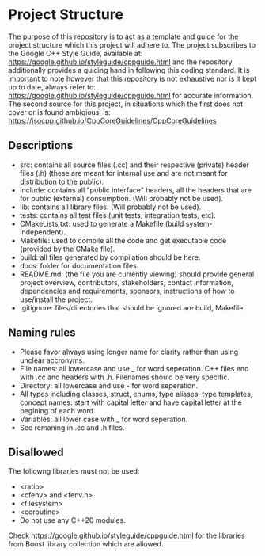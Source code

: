 # Project Structure
The purpose of this repository is to act as a template and guide for the project
structure which this project will adhere to.
The project subscribes to the Google C++ Style Guide, available at: 
https://google.github.io/styleguide/cppguide.html and the repository 
additionally provides a guiding hand in following this coding standard.
It is important to note however that this repository is not exhaustive nor is
it kept up to date, always refer to: 
https://google.github.io/styleguide/cppguide.html for accurate information.
The second source for this project, in situations which the first does not 
cover or is found ambigious, is: 
https://isocpp.github.io/CppCoreGuidelines/CppCoreGuidelines

## Descriptions
- src: contains all source files (.cc) and their respective (private) header 
files (.h) (these are meant for internal use and are not meant for distribution 
to the public).
- include: contains all "public interface" headers, all the headers that are 
for public (external) consumption. (Will probably not be used).
- lib: contains all library files. (Will probably not be used).
- tests: contains all test files (unit tests, integration tests, etc).
- CMakeLists.txt: used to generate a Makefile (build system-independent).
- Makefile: used to compile all the code and get executable code (provided by 
the CMake file).
- build: all files generated by compilation should be here.
- docs: folder for documentation files.
- README.md: (the file you are currently viewing) should provide general 
project overview, contributors, stakeholders, contact information, dependencies 
and requirements, sponsors, instructions of how to use/install the project.
- .gitignore: files/directories that should be ignored are build, Makefile.

## Naming rules
- Please favor always using longer name for clarity rather than using unclear 
accronyms. 
- File names: all lowercase and use _ for word seperation. C++ files end with 
.cc and headers with .h. Filenames should be very specific.
- Directory: all lowercase and use - for word seperation.
- All types including classes, struct, enums, type aliases, type templates, 
concept names: start with capital letter and have capital letter at the begining 
of each word.
- Variables: all lower case with _ for word seperation.
- See remaning in .cc and .h files.

## Disallowed
The followng libraries must not be used:
- &lt;ratio&gt;
- &lt;cfenv&gt; and &lt;fenv.h&gt;
- &lt;filesystem&gt;
- &lt;coroutine&gt;
- Do not use any C++20 modules.

Check https://google.github.io/styleguide/cppguide.html for the libraries from 
Boost library collection which are allowed.
